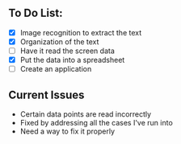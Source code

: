 ## To Do List:
- [X] Image recognition to extract the text
- [X] Organization of the text
- [ ] Have it read the screen data
- [X] Put the data into a spreadsheet
- [ ] Create an application

## Current Issues
- Certain data points are read incorrectly
- Fixed by addressing all the cases I've run into
- Need a way to fix it properly